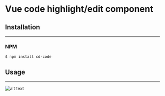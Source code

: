 Vue code highlight/edit component
============================

## Installation
------------------

### NPM
```sh
$ npm install cd-code
```

## Usage
-----------

![alt text](https://image.prntscr.com/image/SIyvwg83QfW8lv-cNK4YTg.png)
